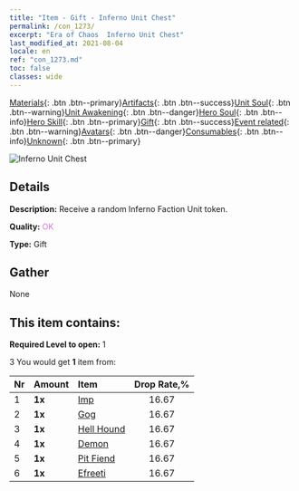 ```yaml
---
title: "Item - Gift - Inferno Unit Chest"
permalink: /con_1273/
excerpt: "Era of Chaos  Inferno Unit Chest"
last_modified_at: 2021-08-04
locale: en
ref: "con_1273.md"
toc: false
classes: wide
---
```

 [Materials](/Items/){: .btn .btn--primary}[Artifacts](/Items/Artifacts/){: .btn .btn--success}[Unit Soul](/Items/UnitSoul/){: .btn .btn--warning}[Unit Awakening](/Items/UnitAwakening/){: .btn .btn--danger}[Hero Soul](/Items/HeroSoul/){: .btn .btn--info}[Hero Skill](/Items/HeroSkill/){: .btn .btn--primary}[Gift](/Items/Gift/){: .btn .btn--success}[Event related](/Items/Events/){: .btn .btn--warning}[Avatars](/Items/Avatars/){: .btn .btn--danger}[Consumables](/Items/Consumables/){: .btn .btn--info}[Unknown](/Items/Unknown/){: .btn .btn--primary}

 ![Inferno Unit Chest](/images/t/i_904005.png)

## Details
 **Description:** Receive a random Inferno Faction Unit token.

 **Quality:** <span style="color: #DA70D6">OK</span>

 **Type:** Gift

## Gather

  None

## This item contains:

 **Required Level to open:** 1

 3 You would get **1** item  from:

  | Nr | Amount |     Item    | Drop Rate,% |
  |:---|:-------|:------------|:---------:|
  | 1 |  **1x** | [Imp](/Items/unt_226/) | 16.67 | 
  | 2 |  **1x** | [Gog](/Items/unt_227/) | 16.67 | 
  | 3 |  **1x** | [Hell Hound](/Items/unt_228/) | 16.67 | 
  | 4 |  **1x** | [Demon](/Items/unt_229/) | 16.67 | 
  | 5 |  **1x** | [Pit Fiend](/Items/unt_230/) | 16.67 | 
  | 6 |  **1x** | [Efreeti](/Items/unt_231/) | 16.67 | 
